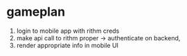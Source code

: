# gameplan
1. login to mobile app with rithm creds
2. make api call to rithm proper
    -> authenticate on backend,
3. render appropriate info in mobile UI
